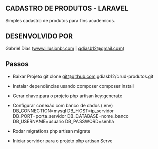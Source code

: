 ## CADASTRO DE PRODUTOS - LARAVEL

Simples cadastro de produtos para fins academicos.


## DESENVOLVIDO POR

Gabriel Dias (www.illusionbr.com | gdiasb12@gmail.com)

## Passos

- Baixar Projeto 
	git clone git@github.com:gdiasb12/crud-produtos.git

- Instalar dependências usando composer
	composer install

- Gerar chave para o projeto
	php artisan key:generate

- Configurar conexão com banco de dados (.env)
	DB_CONNECTION=mysql
	DB_HOST=ip_servidor
	DB_PORT=porta_servidor
	DB_DATABASE=nome_banco
	DB_USERNAME=usuario
	DB_PASSWORD=senha

- Rodar migrations
	php artisan migrate

- Iniciar servidor para o projeto
	php artisan Serve	